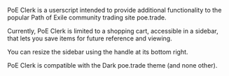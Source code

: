 PoE Clerk is a userscript intended to provide additional functionality to the popular Path of Exile community trading site poe.trade.

Currently, PoE Clerk is limited to a shopping cart, accessible in a sidebar, that lets you save items for future reference and viewing.

You can resize the sidebar using the handle at its bottom right.

PoE Clerk is compatible with the Dark poe.trade theme (and none other).
